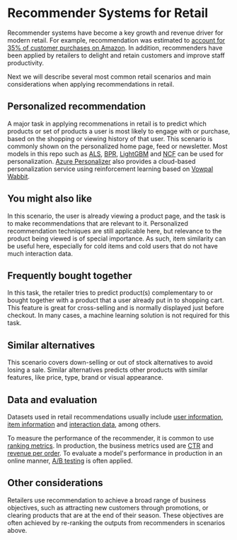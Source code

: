 # Recommender Systems for Retail

Recommender systems have become a key growth and revenue driver for modern retail.  For example, recommendation was estimated to [account for 35% of customer purchases on Amazon](https://www.mckinsey.com/industries/retail/our-insights/how-retailers-can-keep-up-with-consumers#). In addition, recommenders have been applied by retailers to delight and retain customers and improve staff productivity. 

Next we will describe several most common retail scenarios and main considerations when applying recommendations in retail.

## Personalized recommendation

A major task in applying recommenations in retail is to predict which products or set of products a user is most likely to engage with or purchase, based on the shopping or viewing history of that user. This scenario is commonly shown on the personalized home page, feed or newsletter.  Most models in this repo such as [ALS](../../examples/00_quick_start/als_movielens.ipynb), [BPR](../../examples/02_model_collaborative_filtering/cornac_bpr_deep_dive.ipynb), [LightGBM](../../examples/00_quick_start/lightgbm_tinycriteo.ipynb) and [NCF](../../examples/00_quick_start/ncf_movielens.ipynb) can be used for personalization. [Azure Personalizer](https://docs.microsoft.com/en-us/azure/cognitive-services/personalizer/concept-active-learning) also provides a cloud-based personalization service using reinforcement learning based on [Vowpal Wabbit](../../examples/02_model_content_based_filtering/vowpal_wabbit_deep_dive.ipynb).

## You might also like

In this scenario, the user is already viewing a product page, and the task is to make recommendations that are relevant to it.  Personalized recommendation techniques are still applicable here, but relevance to the product being viewed is of special importance.  As such, item similarity can be useful here, especially for cold items and cold users that do not have much interaction data.

## Frequently bought together

In this task, the retailer tries to predict product(s) complementary to or bought together with a  product that a user already put in to shopping cart. This feature is great for cross-selling and is normally displayed just before checkout.  In many cases, a machine learning solution is not required for this task.

## Similar alternatives

This scenario covers down-selling or out of stock alternatives to avoid losing a sale. Similar alternatives predicts other products with similar features, like price, type, brand or visual appearance.

## Data and evaluation

Datasets used in retail recommendations usually include  [user information](../../GLOSSARY.md), [item information](../../GLOSSARY.md) and [interaction data](../../GLOSSARY.md), among others.

To measure the performance of the recommender, it is common to use [ranking metrics](../GLOSSARY.md). In production, the business metrics used are [CTR](../../GLOSSARY.md) and [revenue per order](../../GLOSSARY.md). To evaluate a model's performance in production in an online manner, [A/B testing](../../GLOSSARY.md) is often applied.

## Other considerations

Retailers use recommendation to achieve a broad range of business objectives, such as attracting new customers through promotions, or clearing products that are at the end of their season. These objectives are often achieved by re-ranking the outputs from recommenders in scenarios above. 




